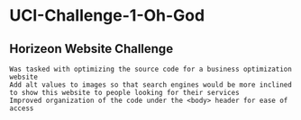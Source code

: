# UCI-Challenge-1-Oh-God

## Horizeon Website Challenge

```
Was tasked with optimizing the source code for a business optimization website
Add alt values to images so that search engines would be more inclined to show this website to people looking for their services
Improved organization of the code under the <body> header for ease of access
```
